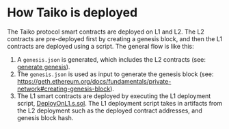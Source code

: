# How Taiko is deployed

The Taiko protocol smart contracts are deployed on L1 and L2. The L2 contracts are pre-deployed first by creating a genesis block, and then the L1 contracts are deployed using a script. The general flow is like this:

1. A `genesis.json` is generated, which includes the L2 contracts (see: [generate genesis](../utils/generate_genesis/main.ts)).
2. The `genesis.json` is used as input to generate the genesis block (see: https://geth.ethereum.org/docs/fundamentals/private-network#creating-genesis-block).
3. The L1 smart contracts are deployed by executing the L1 deployment script, [DeployOnL1.s.sol](../script/DeployOnL1.s.sol). The L1 deployment script takes in artifacts from the L2 deployment such as the deployed contract addresses, and genesis block hash.
